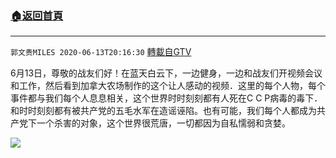 ﻿###  [:house:返回首頁](https://github.com/ourhimalayas/txt)
---

`郭文贵MILES 2020-06-13T20:16:30` [轉載自GTV](https://gtv.org/web/#/UserInfo/5e596957357cc612d35a8044)

6月13日，尊敬的战友们好！在蓝天白云下，一边健身，一边和战友们开视频会议和工作，然后看到加拿大农场制作的这个让人感动的视频．这里的每个人物，每个事件都与我们每个人息息相关，这个世界时时刻刻都有人死在C C P病毒的毒下．和时时刻刻都有被共产党的五毛水军在造谣诬陷。也有可能，我们每个人都成为共产党下一个杀害的对象，这个世界很荒唐，一切都因为自私懦弱和贪婪。

[![](https://filegroup.gtv.org/cdn-cgi/image/width=600/https://filegroup.gtv.org/group2/default/20200613/20/16/1/21e16f0a641f24c571b7bfc3a768bc1d)](https://filegroup.gtv.org/group2/default/20200613/20/16/1/d9667334d9fc378b5274c435c5d023d3.MOV)